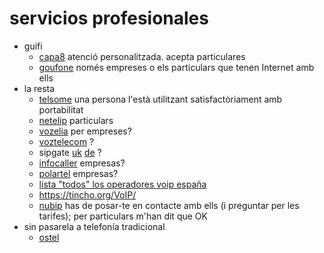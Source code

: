 # servicios profesionales

- guifi
  - [capa8](https://capa8.net/en/serveis/telefonia/) atenció personalitzada. acepta particulares
  - [goufone](http://goufone.com/) només empreses o els particulars que tenen Internet amb ells
- la resta
  - [telsome](https://www.telsome.es/) una persona l'està utilitzant satisfactòriament amb portabilitat
  - [netelip](https://ostel.co/faq) particulars
  - [vozelia](https://www.vozelia.com/es/en/) per empreses?
  - [voztelecom](https://www.voztele.com/) ?
  - sipgate [uk](https://www.sipgatebasic.co.uk/) [de](https://www.sipgate.de/) ?
  - [infocaller](https://infocaller.com/?ch=INFOE) empresas?
  - [polartel](http://polartel.es) empresas?
  - [lista "todos" los operadores voip españa](https://blog.sinologic.net/2014-03/lista-todos-operadores-voip-espana.html)
  - https://tincho.org/VoIP/
  - [nubip](http://www.nubip.com/contacto/]) has de posar-te en contacte amb ells (i preguntar per les tarifes); per particulars m'han dit que OK
- sin pasarela a telefonía tradicional
  - [ostel](https://ostel.co/faq)


